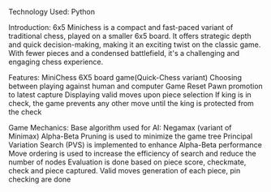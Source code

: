 Technology Used: Python

Introduction:
6x5 Minichess is a compact and fast-paced variant of traditional chess, played on a smaller 6x5 board. It offers strategic depth and quick decision-making, making it an exciting twist on the classic game. With fewer pieces and a condensed battlefield, it's a challenging and engaging chess experience.

Features:
MiniChess 6X5 board game(Quick-Chess variant)
Choosing between playing against human and computer
Game Reset
Pawn promotion to latest capture
Displaying valid moves upon piece selection
If king is in check, the game prevents any other move until the king is protected from the check

Game Mechanics:
Base algorithm used for AI: Negamax (variant of Minimax)
Alpha-Beta Pruning is used to minimize the game tree
Principal Variation Search (PVS) is implemented to enhance Alpha-Beta performance
Move ordering is used to increase the efficiency of search and reduce the number of nodes
Evaluation is done based on piece score, checkmate, check and piece captured.
Valid moves generation of each piece, pin checking are done


